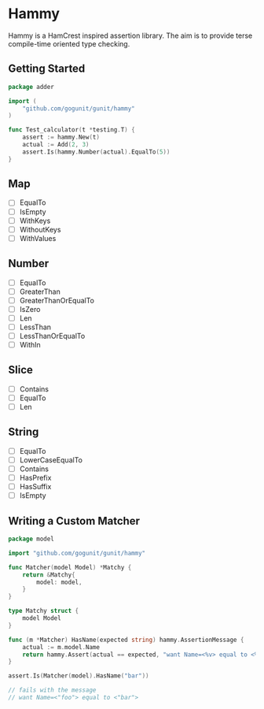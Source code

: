 # Hammy

Hammy is a HamCrest inspired assertion library.
The aim is to provide terse compile-time oriented type checking.

## Getting Started

```go
package adder

import (
	"github.com/gogunit/gunit/hammy"
)

func Test_calculator(t *testing.T) {
	assert := hammy.New(t)
	actual := Add(2, 3)
	assert.Is(hammy.Number(actual).EqualTo(5))
}
```

## Map

* [ ] EqualTo
* [ ] IsEmpty
* [ ] WithKeys
* [ ] WithoutKeys
* [ ] WithValues

## Number

* [ ] EqualTo
* [ ] GreaterThan
* [ ] GreaterThanOrEqualTo
* [ ] IsZero
* [ ] Len
* [ ] LessThan
* [ ] LessThanOrEqualTo
* [ ] WithIn

## Slice

* [ ] Contains
* [ ] EqualTo
* [ ] Len

## String

* [ ] EqualTo
* [ ] LowerCaseEqualTo
* [ ] Contains
* [ ] HasPrefix
* [ ] HasSuffix
* [ ] IsEmpty

## Writing a Custom Matcher

```go
package model

import "github.com/gogunit/gunit/hammy"

func Matcher(model Model) *Matchy {
	return &Matchy{
		model: model,
    }
}

type Matchy struct {
	model Model
}

func (m *Matcher) HasName(expected string) hammy.AssertionMessage {
	actual := m.model.Name
	return hammy.Assert(actual == expected, "want Name=<%v> equal to <%v>", actual, expected)
}
```

```go
assert.Is(Matcher(model).HasName("bar"))

// fails with the message
// want Name=<"foo"> equal to <"bar">
```